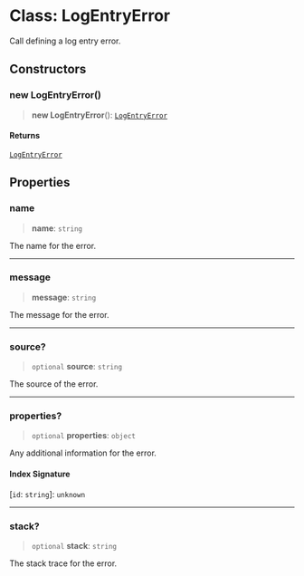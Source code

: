 # Class: LogEntryError

Call defining a log entry error.

## Constructors

### new LogEntryError()

> **new LogEntryError**(): [`LogEntryError`](LogEntryError.md)

#### Returns

[`LogEntryError`](LogEntryError.md)

## Properties

### name

> **name**: `string`

The name for the error.

***

### message

> **message**: `string`

The message for the error.

***

### source?

> `optional` **source**: `string`

The source of the error.

***

### properties?

> `optional` **properties**: `object`

Any additional information for the error.

#### Index Signature

 \[`id`: `string`\]: `unknown`

***

### stack?

> `optional` **stack**: `string`

The stack trace for the error.
